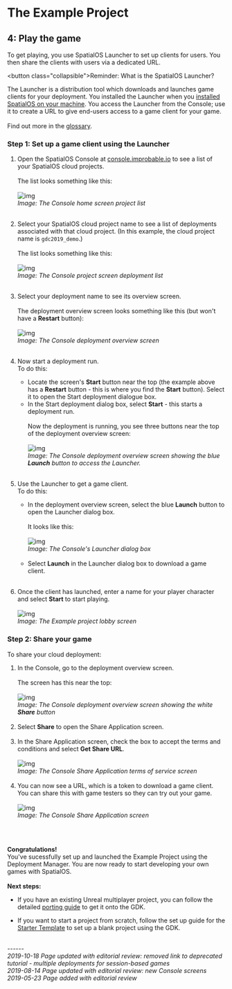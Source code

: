 

# The Example Project 
## 4: Play the game

To get playing, you use SpatialOS Launcher to set up clients for users. You then share the clients with users via a dedicated URL.

<button class=\"collapsible\">Reminder: What is the SpatialOS Launcher?</button>
<div>


The Launcher is a distribution tool which downloads and launches game clients for your deployment. You installed the Launcher when you [installed SpatialOS on your machine]({{urlRoot}}/content/get-started/dependencies#step-3-software). You access the Launcher from the Console; use it to create a URL to give end-users access to a game client for your game.
</br></br>
Find out more in the [glossary]({{urlRoot}}/content/glossary#launcher).

</div>

### Step 1: Set up a game client using the Launcher

1. Open the SpatialOS Console at [console.improbable.io](https://console.improbable.io/) to see a list of your SpatialOS cloud projects. </br></br>
The list looks something like this: </br></br>
![img]({{assetRoot}}assets/tutorial/console-projects-list.png)<br/>
_Image: The Console home screen project list_
</br></br>
1. Select your SpatialOS cloud project name to see a list of deployments associated with that cloud project. (In this example, the cloud project name is `gdc2019_demo`.)</br></br>
The list looks something like this: </br></br>
![img]({{assetRoot}}assets/tutorial/console-deployments-list.png)<br/>
_Image: The Console project screen deployment list_
</br></br>
1. Select your deployment name to see its overview screen.</br></br>
The deployment overview screen looks something like this (but won't have a **Restart** button): </br></br>
![img]({{assetRoot}}assets/tutorial/deployment-overview-screen.png)<br/>
_Image: The Console deployment overview screen_
</br></br>

1. Now start a deployment run. </br>
To do this: </br>
    * Locate the screen's **Start** button near the top (the example above has a **Restart** button - this is where you find the **Start** button). Select it to open the Start deployment dialogue box.
    * In the Start deployment dialog box, select **Start** - this starts a deployment run.</br></br>
    Now the deployment is running, you see three buttons near the top of the deployment overview screen:</br></br>
    ![img]({{assetRoot}}assets/tutorial/console-launcher-button.png)<br/>
    _Image: The Console deployment overview screen showing the blue **Launch** button to access the Launcher._
    </br></br>
1. Use the Launcher to get a game client. </br>
To do this: </br>
    * In the deployment overview screen, select the blue **Launch** button to open the Launcher dialog box.</br></br>
    It looks like this:</br></br>
    ![img]({{assetRoot}}assets/tutorial/launch.png)<br/>
    _Image: The Console's Launcher dialog box_
    </br></br>
    * Select **Launch** in the Launcher dialog box to download a game client.</br></br>
1. Once the client has launched, enter a name for your player character and select **Start** to start playing. <br/></br>
![img]({{assetRoot}}assets/example-project/example-project-lobby.png)<br/>
_Image: The Example project lobby screen_

### Step 2: Share your game
To share your cloud deployment: 

1. In the Console, go to the deployment overview screen.</br></br>
The screen has this near the top:</br></br>
![img]({{assetRoot}}assets/tutorial/console-launcher-button.png)<br/>
_Image: The Console deployment overview screen showing the white **Share** button_
<br/><br/>
1. Select **Share** to open the Share Application screen.<br/><br/>
1. In the Share Application screen, check the box to accept the terms and conditions and select **Get Share URL**.</br></br>
![img]({{assetRoot}}assets/example-project/example-project-share-tos.png)<br/>
_Image: The Console Share Application terms of service screen_
<br/><br/>
1. You can now see a URL, which is a token to download a game client. You can share this with game testers so they can try out your game. </br></br>
![img]({{assetRoot}}assets/example-project/example-project-share-screens.png)<br/>
_Image: The Console Share Application screen_
</br>
</br>

**Congratulations!**</br>
You've sucessfully set up and launched the Example Project using the Deployment Manager. You are now ready to start developing your own games with SpatialOS. 
</br>
</br>
**Next steps:**


* If you have an existing Unreal multiplayer project, you can follow the detailed [porting guide]({{urlRoot}}/content/tutorials/tutorial-porting-guide) to get it onto the GDK.

* If you want to start a project from scratch, follow the set up guide for the [Starter Template]({{urlRoot}}/content/get-started/starter-template/get-started-template-intro) to set up a blank project using the GDK. 


<br/>------<br/>
_2019-10-18 Page updated with editorial review: removed link to deprecated tutorial - multiple deployments for session-based games_</br>
_2019-08-14 Page updated with editorial review: new Console screens_</br>
_2019-05-23 Page added with editorial review_

